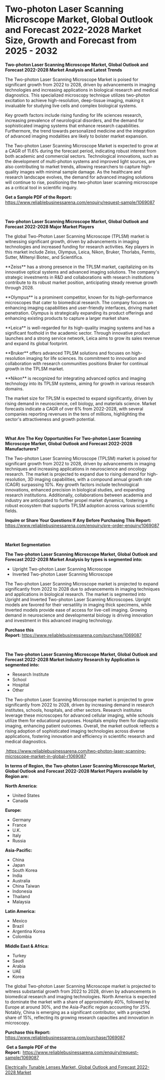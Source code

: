 <p><h1>Two-photon Laser Scanning Microscope Market, Global Outlook and Forecast 2022-2028 Market Size, Growth and Forecast from 2025 - 2032</h1></p><p><strong>Two-photon Laser Scanning Microscope Market, Global Outlook and Forecast 2022-2028 Market Analysis and Latest Trends</strong></p>
<p><p>The Two-photon Laser Scanning Microscope Market is poised for significant growth from 2022 to 2028, driven by advancements in imaging technologies and increasing applications in biological research and medical diagnostics. This specialized microscopy technique utilizes two-photon excitation to achieve high-resolution, deep-tissue imaging, making it invaluable for studying live cells and complex biological systems.</p><p>Key growth factors include rising funding for life sciences research, increasing prevalence of neurological disorders, and the demand for sophisticated imaging systems that enhance research capabilities. Furthermore, the trend towards personalized medicine and the integration of advanced imaging modalities are likely to bolster market expansion.</p><p>The Two-photon Laser Scanning Microscope Market is expected to grow at a CAGR of 11.6% during the forecast period, indicating robust interest from both academic and commercial sectors. Technological innovations, such as the development of multi-photon systems and improved light sources, are also contributing to market trends, allowing researchers to capture high-quality images with minimal sample damage. As the healthcare and research landscape evolves, the demand for advanced imaging solutions will continue to rise, positioning the two-photon laser scanning microscope as a critical tool in scientific inquiry.</p></p>
<p><strong>Get a Sample PDF of the Report:&nbsp;</strong> <a href="https://www.reliablebusinessarena.com/enquiry/request-sample/1069087?utm_campaign=2518&utm_medium=2&utm_source=Github&utm_content=ia&utm_term=21032025&utm_id=two-photon-laser-scanning-microscope-market-global-outlook-and-forecast-2022-2028">https://www.reliablebusinessarena.com/enquiry/request-sample/1069087</a></p>
<p>&nbsp;</p>
<p><strong>Two-photon Laser Scanning Microscope Market, Global Outlook and Forecast 2022-2028 Major Market Players</strong></p>
<p><p>The global Two-Photon Laser Scanning Microscope (TPLSM) market is witnessing significant growth, driven by advancements in imaging technologies and increased funding for research activities. Key players in this market include Zeiss, Olympus, Leica, Nikon, Bruker, Thorlabs, Femto, Sutter, Miltenyi Biotec, and Scientifica.</p><p>**Zeiss** has a strong presence in the TPLSM market, capitalizing on its innovative optical systems and advanced imaging solutions. The company's strategic investments in R&D and collaborations with research institutions contribute to its robust market position, anticipating steady revenue growth through 2028.</p><p>**Olympus** is a prominent competitor, known for its high-performance microscopes that cater to biomedical research. The company focuses on enhancing imaging capabilities and user-friendly interfaces, driving market penetration. Olympus is strategically expanding its product offerings and enhancing existing products to capture a larger market share.</p><p>**Leica** is well-regarded for its high-quality imaging systems and has a significant foothold in the academic sector. Through innovative product launches and a strong service network, Leica aims to grow its sales revenue and expand its global footprint.</p><p>**Bruker** offers advanced TPLSM solutions and focuses on high-resolution imaging for life sciences. Its commitment to innovation and collaboration with research communities positions Bruker for continual growth in the TPLSM market.</p><p>**Nikon** is recognized for integrating advanced optics and imaging technology into its TPLSM systems, aiming for growth in various research domains.</p><p>The market size for TPLSM is expected to expand significantly, driven by rising demand in neuroscience, cell biology, and materials science. Market forecasts indicate a CAGR of over 6% from 2022-2028, with several companies reporting revenues in the tens of millions, highlighting the sector's attractiveness and growth potential.</p></p>
<p>&nbsp;</p>
<p><strong>What Are The Key Opportunities For Two-photon Laser Scanning Microscope Market, Global Outlook and Forecast 2022-2028 Manufacturers?</strong></p>
<p><p>The Two-photon Laser Scanning Microscope (TPLSM) market is poised for significant growth from 2022 to 2028, driven by advancements in imaging techniques and increasing applications in neuroscience and oncology research. The market is projected to expand due to rising demand for high-resolution, 3D imaging capabilities, with a compound annual growth rate (CAGR) surpassing 10%. Key growth factors include technological innovations, enhanced precision in biological studies, and expanding research institutions. Additionally, collaborations between academia and industry are anticipated to further propel market dynamics, fostering a robust ecosystem that supports TPLSM adoption across various scientific fields.</p></p>
<p><strong>Inquire or Share Your Questions If Any Before Purchasing This Report:</strong> <a href="https://www.reliablebusinessarena.com/enquiry/pre-order-enquiry/1069087?utm_campaign=2518&utm_medium=2&utm_source=Github&utm_content=ia&utm_term=21032025&utm_id=two-photon-laser-scanning-microscope-market-global-outlook-and-forecast-2022-2028">https://www.reliablebusinessarena.com/enquiry/pre-order-enquiry/1069087</a></p>
<p>&nbsp;</p>
<p><strong>Market Segmentation</strong></p>
<p><strong>The Two-photon Laser Scanning Microscope Market, Global Outlook and Forecast 2022-2028 Market Analysis by types is segmented into:</strong></p>
<p><ul><li>Upright Two-photon Laser Scanning Microscope</li><li>Inverted Two-photon Laser Scanning Microscope</li></ul></p>
<p><p>The Two-photon Laser Scanning Microscope market is projected to expand significantly from 2022 to 2028 due to advancements in imaging techniques and applications in biological research. The market is segmented into Upright and Inverted Two-photon Laser Scanning Microscopes. Upright models are favored for their versatility in imaging thick specimens, while Inverted models provide ease of access for live-cell imaging. Growing demand in neuroscience and developmental biology is driving innovation and investment in this advanced imaging technology.</p></p>
<p><strong>Purchase this Report:&nbsp;</strong><a href="https://www.reliablebusinessarena.com/purchase/1069087?utm_campaign=2518&utm_medium=2&utm_source=Github&utm_content=ia&utm_term=21032025&utm_id=two-photon-laser-scanning-microscope-market-global-outlook-and-forecast-2022-2028">https://www.reliablebusinessarena.com/purchase/1069087</a></p>
<p>&nbsp;</p>
<p><strong>The Two-photon Laser Scanning Microscope Market, Global Outlook and Forecast 2022-2028 Market Industry Research by Application is segmented into:</strong></p>
<p><ul><li>Research Institute</li><li>School</li><li>Hospital</li><li>Other</li></ul></p>
<p><p>The Two-photon Laser Scanning Microscope market is projected to grow significantly from 2022 to 2028, driven by increasing demand in research institutes, schools, hospitals, and other sectors. Research institutes leverage these microscopes for advanced cellular imaging, while schools utilize them for educational purposes. Hospitals employ them for diagnostic imaging, enhancing patient outcomes. Overall, the market outlook reflects a rising adoption of sophisticated imaging technologies across diverse applications, fostering innovation and efficiency in scientific research and medical diagnostics.</p></p>
<p><a href="https://www.reliablebusinessarena.com/two-photon-laser-scanning-microscope-market-in-global-r1069087?utm_campaign=2518&utm_medium=2&utm_source=Github&utm_content=ia&utm_term=21032025&utm_id=two-photon-laser-scanning-microscope-market-global-outlook-and-forecast-2022-2028">&nbsp;https://www.reliablebusinessarena.com/two-photon-laser-scanning-microscope-market-in-global-r1069087</a></p>
<p><strong>In terms of Region, the Two-photon Laser Scanning Microscope Market, Global Outlook and Forecast 2022-2028 Market Players available by Region are:</strong></p>
<p>
    <p> <strong> North America: </strong>
        <ul>
            <li>United States</li>
            <li>Canada</li>
        </ul>
        </p> 
    <p> <strong> Europe: </strong>
        <ul>
            <li>Germany</li>
            <li>France</li>
            <li>U.K.</li>
            <li>Italy</li>
            <li>Russia</li>
        </ul>
        </p> 
    <p> <strong> Asia-Pacific: </strong>
        <ul>
            <li>China</li>
            <li>Japan</li>
            <li>South Korea</li>
            <li>India</li>
            <li>Australia</li>
            <li>China Taiwan</li>
            <li>Indonesia</li>
            <li>Thailand</li>
            <li>Malaysia</li>
        </ul>
        </p> 
    <p> <strong> Latin America: </strong>
        <ul>
            <li>Mexico</li>
            <li>Brazil</li>
            <li>Argentina Korea</li>
            <li>Colombia</li>
        </ul>
        </p> 
    <p> <strong> Middle East & Africa: </strong>
        <ul>
            <li>Turkey</li>
            <li>Saudi</li>
            <li>Arabia</li>
            <li>UAE</li>
            <li>Korea</li>
        </ul>
    </p>
    </p>
<p><p>The global Two-photon Laser Scanning Microscope market is projected to witness substantial growth from 2022 to 2028, driven by advancements in biomedical research and imaging technologies. North America is expected to dominate the market with a share of approximately 40%, followed by Europe at around 30%, and the Asia-Pacific region accounting for 25%. Notably, China is emerging as a significant contributor, with a projected share of 15%, reflecting its growing research capacities and innovation in microscopy.</p></p>
<p><strong>Purchase this Report: </strong><a href="https://www.reliablebusinessarena.com/purchase/1069087?utm_campaign=2518&utm_medium=2&utm_source=Github&utm_content=ia&utm_term=21032025&utm_id=two-photon-laser-scanning-microscope-market-global-outlook-and-forecast-2022-2028">https://www.reliablebusinessarena.com/purchase/1069087</a></p>
<p>&nbsp;<strong>Get a Sample PDF of the Report:&nbsp;&nbsp;</strong><a href="https://www.reliablebusinessarena.com/enquiry/request-sample/1069087?utm_campaign=2518&utm_medium=2&utm_source=Github&utm_content=ia&utm_term=21032025&utm_id=two-photon-laser-scanning-microscope-market-global-outlook-and-forecast-2022-2028">https://www.reliablebusinessarena.com/enquiry/request-sample/1069087</a></p>
<p><strong></strong></p>
<p><p><a href="https://github.com/krinerstormy331/Market-Research-Report-List-1/blob/main/electrically-tunable-lenses-market-global-outlook-and-forecast-2022-2028-market.md?utm_campaign=2518&utm_medium=2&utm_source=Github&utm_content=ia&utm_term=21032025&utm_id=two-photon-laser-scanning-microscope-market-global-outlook-and-forecast-2022-2028">Electrically Tunable Lenses Market, Global Outlook and Forecast 2022-2028 Market</a></p></p>